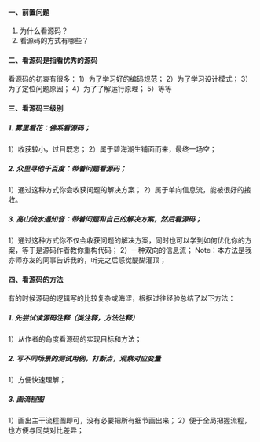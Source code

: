 #### 一、前置问题
1. 为什么看源码？
1. 看源码的方式有哪些？
#### 二、看源码是指看优秀的源码
 看源码的初衷有很多：
1）为了学习好的编码规范；
2）为了学习设计模式；
3）为了定位问题原因；
4）为了了解运行原理；
5）等等
#### 三、看源码三级别
##### 1. 雾里看花：佛系看源码；
1）收获较小，过目既忘；
2）属于碧海潮生铺面而来，最终一场空；
##### 2. 众里寻他千百度：带着问题看源码；
1）通过这种方式你会收获问题的解决方案；
2）属于单向信息流，能被很好的接收。
##### 3. 高山流水遇知音：带着问题和自己的解决方案，然后看源码；
1）通过这种方式你不仅会收获问题的解决方案，同时也可以学到如何优化你的方案，等于是源码作者教你重构代码；
2）一种双向的信息流；
Note：本方法是我亦师亦友的同事告诉我的，听完之后感觉醍醐灌顶；

#### 四、看源码的方法
有的时候源码的逻辑写的比较复杂或晦涩，根据过往经验总结了以下方法：
##### 1. 先尝试读源码注释（类注释，方法注释）
1）从作者的角度看源码的实现目标和方法；
##### 2. 写不同场景的测试用例，打断点，观察对应变量
1）方便快速理解；
##### 3. 画流程图
1）画出主干流程图即可，没有必要把所有细节画出来；
2）便于全局把握流程，也方便与同类对比差异；